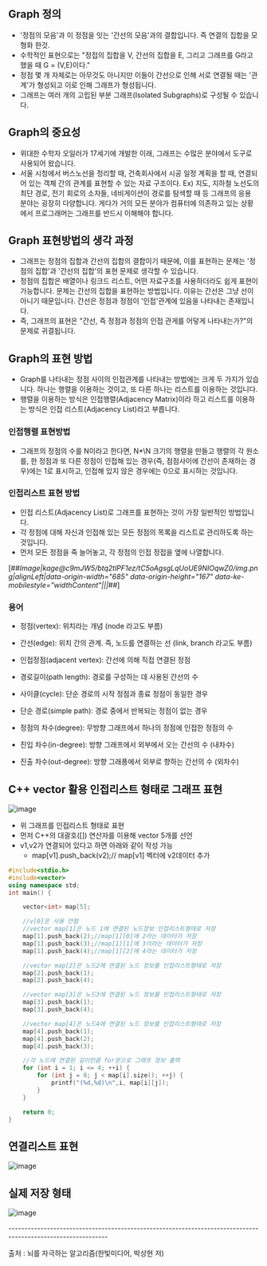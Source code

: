 ## Graph 정의

- '정점의 모음'과 이 정점을 잇는 '간선의 모음'과의 결합입니다. 즉 연결의 집합을 모형화 한것.
- 수학적인 표현으로는 "정접의 집합을 V, 간선의 집합을 E, 그리고 그래프를 G라고 했을 때 G = (V,E)이다."
- 정점 몇 개 자체로는 아무것도 아니지만 이들이 간선으로 인해 서로 연결될 때는 '관계'가 형성되고 이로 인해 그래프가 형성됩니다.
- 그래프는 여러 개의 고립된 부분 그래프(Isolated Subgraphs)로 구성될 수 있습니다.

## Graph의 중요성

- 위대한 수학자 오일러가 17세기에 개발한 이래, 그래프는 수많은 분야에서 도구로 사용되어 왔습니다.
- 서울 시청에서 버스노선을 정리할 때, 건축회사에서 시공 일정 계획을 할 때, 연결되어 있는 객체 간의 관계를 표현할 수 있는 자료 구조이다.
  Ex) 지도, 지하철 노선도의 최단 경로, 전기 회로의 소자들, 네비게이션이 경로를 탐색할 때 등 그래프의 응용 분야는 굉장히 다양합니다. 게다가 거의 모든 분야가 컴퓨터에 의존하고 있는 상황에서 프로그래머는 그래프를 반드시 이해해야 합니다.

## Graph 표현방법의 생각 과정

- 그래프는 정점의 집합과 간선의 집합의 결합이기 때문에, 이를 표현하는 문제는 '정점의 집합'과 '간선의 집합'의 표현 문제로 생각할 수 있습니다.
- 정점의 집합은 배열이나 링크드 리스트, 어떤 자료구조를 사용하더라도 쉽게 표현이 가능합니다. 문제는 간선의 집합을 표현하는 방법입니다. 이유는 간선은 그냥 선이 아니기 때문입니다. 간선은 정점과 정점이 '인접'관계에 있음을 나타내는 존재입니다.
- 즉, 그래프의 표현은 "간선, 즉 정점과 정점의 인접 관게를 어덯게 나타내는가?"의 문제로 귀결됩니다.

## Graph의 표현 방법

- Graph를 나타내는 정점 사이의 인접관계를 나타내는 방법에는 크게 두 가지가 있습니다. 하나는 행렬을 이용하는 것이고, 또 다른 하나는 리스트를 이용하는 것입니다.
- 행렬을 이용하는 방식은 인접행렬(Adjacency Matrix)이라 하고 리스트를 이용하는 방식은 인접 리스트(Adjacency List)라고 부릅니다.

### 인접행렬 표현방법

- 그래프의 정점의 수를 N이라고 한다면, N\*\\N 크기의 행렬을 만들고 행렬의 각 원소를, 한 정점과 또 다른 정점이 인접해 있는 경우(즉, 점점사이에 간선이 존재하는 경우)에는 1로 표시하고, 인접해 있지 않은 경우에는 0으로 표시하는 것입니다.

### 인접리스트 표현 방법

- 인접 리스트(Adjacency List)로 그래프를 표현하는 것이 가장 일반적인 방법입니다.
- 각 정점에 대해 자신과 인접해 있는 모든 정점의 목록을 리스트로 관리하도록 하는 것입니다.
- 먼저 모든 정점을 죽 늘어놓고, 각 정점의 인접 정접을 옆에 나열합니다.

[##_Image|kage@c9mJW5/btq2tlPF1ez/tC5oAgsgLqUoUE9NIOqwZ0/img.png|alignLeft|data-origin-width="685" data-origin-height="167" data-ke-mobilestyle="widthContent"|||_##]

### 용어

- 정점(vertex): 위치라는 개념 (node 라고도 부름)
- 간선(edge): 위치 간의 관계. 즉, 노드를 연결하는 선 (link, branch 라고도 부름)
- 인접정점(adjacent vertex): 간선에 의해 직접 연결된 정점
- 경로길이(path length): 경로를 구성하는 데 사용된 간선의 수
- 사이클(cycle): 단순 경로의 시작 정점과 종료 정점이 동일한 경우
- 단순 경로(simple path): 경로 중에서 반복되는 정점이 없는 경우

- 정점의 차수(degree): 무방향 그래프에서 하나의 정점에 인접한 정점의 수
- 진입 차수(in-degree): 방향 그래프에서 외부에서 오는 간선의 수 (내차수)
- 진출 차수(out-degree): 방향 그래픙에서 외부로 향하는 간선의 수 (외차수)

## C++ vector 활용 인접리스트 형태로 그래프 표현

![image](https://user-images.githubusercontent.com/76929823/139233447-a03705e7-9c8e-405f-ae8b-dce5ac5174a8.png)

- 위 그래프를 인접리스트 형태로 표현
- 먼저 C++의 대괄호(\[\]) 연산자를 이용해 vector 5개를 선언
- v1,v2가 연결되어 있다고 하면 아래와 같이 작성 가능
  - map\[v1\].push_back(v2);// map\[v1\] 벡터에 v2데이터 추가

```c++
#include<stdio.h>
#include<vector>
using namespace std;
int main() {

    vector<int> map[5];

    //v[0]은 사용 안함
    //vector map[1]은 노드 1에 연결된 노드정보 인접리스트형태로 저장
    map[1].push_back(2);//map[1][0]에 2라는 데이터가 저장
    map[1].push_back(3);//map[1][1]에 3이라는 데이터가 저장
    map[1].push_back(4);//map[1][2]에 4라는 데이터가 저장

    //vector map[2]은 노드2에 연결된 노드 정보를 인접리스트형태로 저장
    map[2].push_back(1);
    map[2].push_back(4);

    //vector map[3]은 노드3에 연결된 노드 정보를 인접리스트형태로 저장
    map[3].push_back(1);
    map[3].push_back(4);

    //vector map[4]은 노드4에 연결된 노드 정보를 인접리스트형태로 저장
    map[4].push_back(1);
    map[4].push_back(2);
    map[4].push_back(3);

    //각 노드에 연결된 길이만큼 for문으로 그래프 정보 출력
    for (int i = 1; i <= 4; ++i) {
        for (int j = 0; j < map[i].size(); ++j) {
            printf("(%d,%d)\n",i, map[i][j]);
        }
    }

    return 0;
}
```

## 연결리스트 표현

![image](https://user-images.githubusercontent.com/76929823/139233777-c6c4ba2b-1078-4e01-94d0-d733b302eecb.png)

## 실제 저장 형태

![image](https://user-images.githubusercontent.com/76929823/139233813-14f802a8-b789-4dbb-9fd5-ea689851e57a.png)

\-------------------------------------------------------------------------------------------------------------

출처 : 뇌를 자극하는 알고리즘(한빛미디어, 박상현 저)
